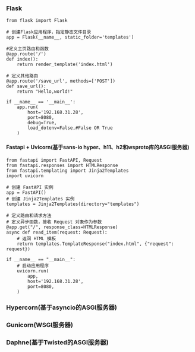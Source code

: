 ### Flask
    from flask import Flask
    
    # 创建Flask应用程序，指定静态文件目录
    app = Flask(__name__, static_folder='templates')
    
    #定义主页路由和函数
    @app.route('/')
    def index():
        return render_template('index.html')
    
    # 定义其他路由
    @app.route('/save_url', methods=['POST'])
    def save_url():
        return "Hello,world!"
    
    if __name__ == '__main__':
        app.run(
            host='192.168.31.28',
            port=8080,
            debug=True,
            load_dotenv=False,#False OR True
        )
#### Fastapi + Uvicorn(基于sans-io hyper、h11、h2和wsproto库的ASGI服务器)
    from fastapi import FastAPI, Request
    from fastapi.responses import HTMLResponse
    from fastapi.templating import Jinja2Templates
    import uvicorn

    # 创建 FastAPI 实例
    app = FastAPI()
    # 创建 Jinja2Templates 实例
    templates = Jinja2Templates(directory="templates")

    # 定义路由和请求方法
    # 定义异步函数，接收 Request 对象作为参数
    @app.get("/", response_class=HTMLResponse)
    async def read_item(request: Request):
        # 返回 HTML 模板
        return templates.TemplateResponse("index.html", {"request": request})
    
    if __name__ == "__main__":
        # 启动应用程序
        uvicorn.run(
            app,
            host='192.168.31.28',
            port=8080,
        )
### Hypercorn(基于asyncio的ASGI服务器)
### Gunicorn(WSGI服务器)
### Daphne(基于Twisted的ASGI服务器)
